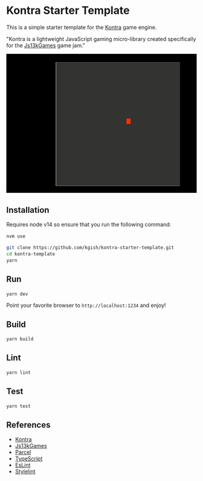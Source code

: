 # Kontra Starter Template

This is a simple starter template for the [Kontra](https://straker.github.io/kontra) game engine.

"Kontra is a lightweight JavaScript gaming micro-library created specifically for the [Js13kGames](https://js13kgames.com) game jam."

![](images/screenshot.png)

## Installation

Requires node v14 so ensure that you run the following command:

```
nvm use
```

```bash
git clone https://github.com/kgish/kontra-starter-template.git
cd kontra-template
yarn
```

## Run

```bash
yarn dev
```

Point your favorite browser to `http://localhost:1234` and enjoy!

## Build

```bash
yarn build
```

## Lint

```bash
yarn lint
```

## Test

```bash
yarn test
```

## References

* [Kontra](https://straker.github.io/kontra)
* [Js13kGames](https://js13kgames.com)
* [Parcel](https://parceljs.org)
* [TypeScript](https://www.typescriptlang.org)
* [EsLint](https://eslint.org)
* [Stylelint](https://stylelint.io)
